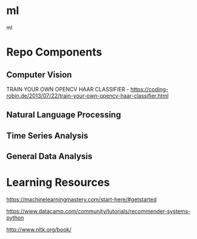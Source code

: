 # ml
ml

# Repo Components
## Computer Vision
TRAIN YOUR OWN OPENCV HAAR CLASSIFIER - https://coding-robin.de/2013/07/22/train-your-own-opencv-haar-classifier.html

## Natural Language Processing

## Time Series Analysis

## General Data Analysis

# Learning Resources
https://machinelearningmastery.com/start-here/#getstarted

https://www.datacamp.com/community/tutorials/recommender-systems-python

http://www.nltk.org/book/

